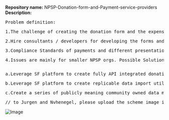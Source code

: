 __Repository name:__ 
NPSP-Donation-form-and-Payment-service-providers<br>
__Description:__ </pre>
<pre>Problem definition:</pre>

<pre>1.The challenge of creating the donation form and the expense of creating and integrating it.</pre>
<pre>2.Hire consultants / developers for developing the forms and API’s</pre>
<pre>3.Compliance Standards of payments and different presentations and formats of the forms.</pre>
<pre>4.Issues are mainly for smaller NPSP orgs. Possible Solutions (Diminished complexity):</pre>
<pre></pre>
<pre>a.Leverage SF platform to create fully API integrated donation forms</pre>
<pre>b.Leverage SF platform to create replicable data import utility for standardized payment processor data extracts in XML, csv or MS excel EG: This eliminates the cost of integration tools by allowing the NPSP to extract and control the data extracts in the various formats.</pre>
<pre>c.Create a series of publicly meaning community owned data maps from common payment processing tools from NPSP to use and configuring the existing batch import tools in NPSP</pre>
<pre>// to Jurgen and Nvhenegel, please upload the scheme image in the main repository and then change *myimage.png* below with the image's file name.</pre>

![Image](https://github.com/SFDO-Sprint-2019-Amsterdam/NPSP-Donation-form-and-Payment-service-providers/blob/master/myimage.png?raw=true)

